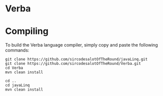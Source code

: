 Verba
=====

Compiling
=========
To build the Verba language compiler, simply copy and paste the following commands:

```
git clone https://github.com/sircodesalotOfTheRound/javaLinq.git
git clone https://github.com/sircodesalotOfTheRound/Verba.git
cd Verba
mvn clean install

cd ..
cd javaLinq
mvn clean install
```
